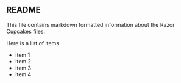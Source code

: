 ## README

This file contains markdown formatted information about the Razor Cupcakes files.

Here is a list of items
* item 1
* item 2
* item 3
* item 4